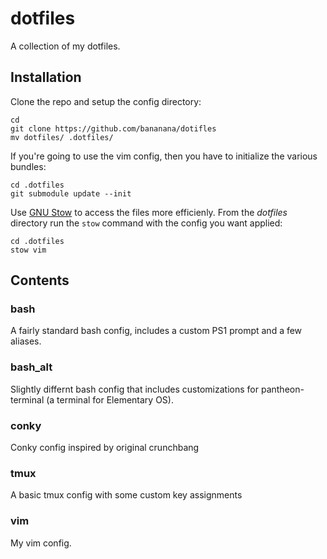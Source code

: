 # dotfiles

A collection of my dotfiles. 

## Installation

Clone the repo and setup the config directory: 
```
cd
git clone https://github.com/bananana/dotifles
mv dotfiles/ .dotfiles/
```

If you're going to use the vim config, then you have to initialize the various bundles:
```
cd .dotfiles
git submodule update --init
```

Use [GNU Stow](https://packages.debian.org/jessie/stow) to access the files more efficienly. From the *dotfiles* directory run the `stow` command with the config you want applied:
```
cd .dotfiles
stow vim
```

## Contents

### bash

A fairly standard bash config, includes a custom PS1 prompt and a few aliases.

### bash_alt

Slightly differnt bash config that includes customizations for pantheon-terminal (a terminal for Elementary OS).

### conky

Conky config inspired by original crunchbang 

### tmux

A basic tmux config with some custom key assignments

### vim

My vim config.
